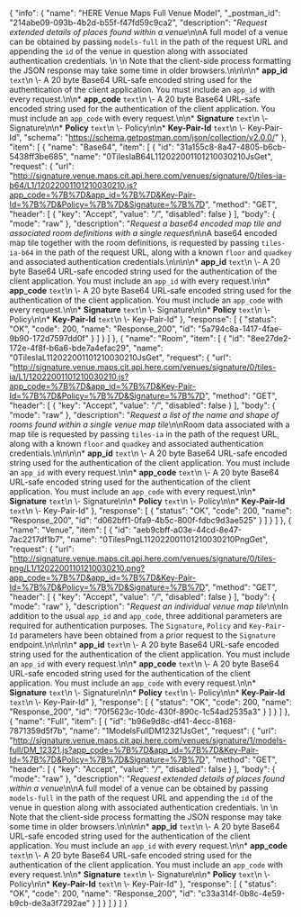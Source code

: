 {
  "info": {
    "name": "HERE Venue Maps Full Venue Model",
    "_postman_id": "214abe09-093b-4b2d-b55f-f47fd59c9ca2",
    "description": "*Request extended details of places found within a venue*\n\nA full model of a venue can be obtained by passing `models-full` in the path of the request URL and appending the `id` of the venue in question along with associated authentication credentials. \n  \n  Note that the client-side process formatting the JSON response may take some time in older browsers.\n\n\n\n* **app_id**  `text`\n \\- A 20 byte Base64 URL-safe encoded string used for the authentication of the client application.    You must include an `app_id` with every request.\n\n* **app_code**  `text`\n \\- A 20 byte Base64 URL-safe encoded string used for the authentication of the client application.    You must include an `app_code` with every request.\n\n* **Signature**  `text`\n \\- Signature\n\n* **Policy**  `text`\n \\- Policy\n\n* **Key-Pair-Id**  `text`\n \\- Key-Pair-Id",
    "schema": "https://schema.getpostman.com/json/collection/v2.0.0/"
  },
  "item": [
    {
      "name": "Base64",
      "item": [
        {
          "id": "31a155c8-8a47-4805-b6cb-5438ff3be685",
          "name": "0TilesIaB64L112022001101210030210JsGet",
          "request": {
            "url": "http://signature.venue.maps.cit.api.here.com/venues/signature/0/tiles-ia-b64/L1/12022001101210030210.js?app_code=%7B%7D&app_id=%7B%7D&Key-Pair-Id=%7B%7D&Policy=%7B%7D&Signature=%7B%7D",
            "method": "GET",
            "header": [
              {
                "key": "Accept",
                "value": "*/*",
                "disabled": false
              }
            ],
            "body": {
              "mode": "raw"
            },
            "description": "*Request a base64 encoded map tile and associated room definitions with a single request*\n\nA base64 encoded map tile together with the room definitions, is requested by passing `tiles-ia-b64` in the path of the request URL, along with a known `floor` and `quadkey` and associated authentication credentials.\n\n\n\n* **app_id**  `text`\n \\- A 20 byte Base64 URL-safe encoded string used for the authentication of the client application.    You must include an `app_id` with every request.\n\n* **app_code**  `text`\n \\- A 20 byte Base64 URL-safe encoded string used for the authentication of the client application.    You must include an `app_code` with every request.\n\n* **Signature**  `text`\n \\- Signature\n\n* **Policy**  `text`\n \\- Policy\n\n* **Key-Pair-Id**  `text`\n \\- Key-Pair-Id"
          },
          "response": [
            {
              "status": "OK",
              "code": 200,
              "name": "Response_200",
              "id": "5a794c8a-1417-4fae-9b90-172d7597dd0f"
            }
          ]
        }
      ]
    },
    {
      "name": "Room",
      "item": [
        {
          "id": "8ee27de2-172e-4f8f-b6a6-bde7a4efac29",
          "name": "0TilesIaL112022001101210030210JsGet",
          "request": {
            "url": "http://signature.venue.maps.cit.api.here.com/venues/signature/0/tiles-ia/L1/12022001101210030210.js?app_code=%7B%7D&app_id=%7B%7D&Key-Pair-Id=%7B%7D&Policy=%7B%7D&Signature=%7B%7D",
            "method": "GET",
            "header": [
              {
                "key": "Accept",
                "value": "*/*",
                "disabled": false
              }
            ],
            "body": {
              "mode": "raw"
            },
            "description": "*Request a list of the name and shape of rooms found within a single venue map tile*\n\nRoom data associated with a map tile is requested by passing `tiles-ia` in the path of the request URL, along with a known `floor` and `quadkey` and associated authentication credentials.\n\n\n\n* **app_id**  `text`\n \\- A 20 byte Base64 URL-safe encoded string used for the authentication of the client application.    You must include an `app_id` with every request.\n\n* **app_code**  `text`\n \\- A 20 byte Base64 URL-safe encoded string used for the authentication of the client application.    You must include an `app_code` with every request.\n\n* **Signature**  `text`\n \\- Signature\n\n* **Policy**  `text`\n \\- Policy\n\n* **Key-Pair-Id**  `text`\n \\- Key-Pair-Id"
          },
          "response": [
            {
              "status": "OK",
              "code": 200,
              "name": "Response_200",
              "id": "d062bff1-0fa9-4b5c-800f-fdbc9d3ae525"
            }
          ]
        }
      ]
    },
    {
      "name": "Venue",
      "item": [
        {
          "id": "aeb9cbff-a03e-44cd-8e47-7ac2217df1b7",
          "name": "0TilesPngL112022001101210030210PngGet",
          "request": {
            "url": "http://signature.venue.maps.cit.api.here.com/venues/signature/0/tiles-png/L1/12022001101210030210.png?app_code=%7B%7D&app_id=%7B%7D&Key-Pair-Id=%7B%7D&Policy=%7B%7D&Signature=%7B%7D",
            "method": "GET",
            "header": [
              {
                "key": "Accept",
                "value": "*/*",
                "disabled": false
              }
            ],
            "body": {
              "mode": "raw"
            },
            "description": "*Request an individual venue map tile*\n\nIn addition to the usual `app_id` and `app_code`, three additional parameters are required for authentication purposes. The `Signature`, `Policy` and `Key-Pair-Id` parameters have been obtained from a prior request to the `Signature` endpoint.\n\n\n\n* **app_id**  `text`\n \\- A 20 byte Base64 URL-safe encoded string used for the authentication of the client application.    You must include an `app_id` with every request.\n\n* **app_code**  `text`\n \\- A 20 byte Base64 URL-safe encoded string used for the authentication of the client application.    You must include an `app_code` with every request.\n\n* **Signature**  `text`\n \\- Signature\n\n* **Policy**  `text`\n \\- Policy\n\n* **Key-Pair-Id**  `text`\n \\- Key-Pair-Id"
          },
          "response": [
            {
              "status": "OK",
              "code": 200,
              "name": "Response_200",
              "id": "70f5623c-10dc-430f-890c-1c54ad2535a3"
            }
          ]
        }
      ]
    },
    {
      "name": "Full",
      "item": [
        {
          "id": "b96e9d8c-df41-4ecc-8168-7871359d5f7b",
          "name": "1ModelsFullDM12321JsGet",
          "request": {
            "url": "http://signature.venue.maps.cit.api.here.com/venues/signature/1/models-full/DM_12321.js?app_code=%7B%7D&app_id=%7B%7D&Key-Pair-Id=%7B%7D&Policy=%7B%7D&Signature=%7B%7D",
            "method": "GET",
            "header": [
              {
                "key": "Accept",
                "value": "*/*",
                "disabled": false
              }
            ],
            "body": {
              "mode": "raw"
            },
            "description": "*Request extended details of places found within a venue*\n\nA full model of a venue can be obtained by passing `models-full` in the path of the request URL and appending the `id` of the venue in question along with associated authentication credentials. \n  \n  Note that the client-side process formatting the JSON response may take some time in older browsers.\n\n\n\n* **app_id**  `text`\n \\- A 20 byte Base64 URL-safe encoded string used for the authentication of the client application.    You must include an `app_id` with every request.\n\n* **app_code**  `text`\n \\- A 20 byte Base64 URL-safe encoded string used for the authentication of the client application.    You must include an `app_code` with every request.\n\n* **Signature**  `text`\n \\- Signature\n\n* **Policy**  `text`\n \\- Policy\n\n* **Key-Pair-Id**  `text`\n \\- Key-Pair-Id"
          },
          "response": [
            {
              "status": "OK",
              "code": 200,
              "name": "Response_200",
              "id": "c33a314f-0b8c-4e59-b9cb-de3a3f7292ae"
            }
          ]
        }
      ]
    }
  ]
}